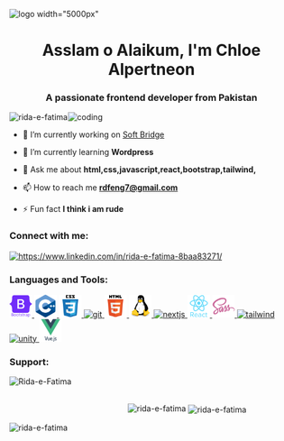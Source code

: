 ![logo width="5000px"](https://i.pinimg.com/564x/6f/fc/f6/6ffcf69ffcc6b1e0bd5f5bc9a73cea1a.jpg)
<h1 align="center">Asslam o Alaikum, I'm Chloe Alpertneon</h1>
<h3 align="center">A passionate frontend developer from Pakistan</h3>

<img align="right" src="https://i.pinimg.com/564x/1a/75/eb/1a75ebc12e36d6cabedd7964d312b3ca.jpg" alt="coding" width="400px">

<p align="left"> <img src="https://komarev.com/ghpvc/?username=rida-e-fatima&label=Profile%20views&color=0e75b6&style=flat" alt="rida-e-fatima" /> </p>

- 🔭 I’m currently working on [Soft Bridge](https://softbridge.co.uk/)

- 🌱 I’m currently learning **Wordpress**

- 💬 Ask me about **html,css,javascript,react,bootstrap,tailwind,**

- 📫 How to reach me **rdfeng7@gmail.com**

- ⚡ Fun fact **I think i am rude**

<h3 align="left">Connect with me:</h3>
<p align="left">
<a href="https://linkedin.com/in/https://www.linkedin.com/in/rida-e-fatima-8baa83271/" target="blank"><img align="center" src="https://raw.githubusercontent.com/rahuldkjain/github-profile-readme-generator/master/src/images/icons/Social/linked-in-alt.svg" alt="https://www.linkedin.com/in/rida-e-fatima-8baa83271/" height="30" width="40" /></a>
</p>

<h3 align="left">Languages and Tools:</h3>
<p align="left"> <a href="https://getbootstrap.com" target="_blank" rel="noreferrer"> <img src="https://raw.githubusercontent.com/devicons/devicon/master/icons/bootstrap/bootstrap-plain-wordmark.svg" alt="bootstrap" width="40" height="40"/> </a> <a href="https://www.w3schools.com/cpp/" target="_blank" rel="noreferrer"> <img src="https://raw.githubusercontent.com/devicons/devicon/master/icons/cplusplus/cplusplus-original.svg" alt="cplusplus" width="40" height="40"/> </a> <a href="https://www.w3schools.com/css/" target="_blank" rel="noreferrer"> <img src="https://raw.githubusercontent.com/devicons/devicon/master/icons/css3/css3-original-wordmark.svg" alt="css3" width="40" height="40"/> </a> <a href="https://git-scm.com/" target="_blank" rel="noreferrer"> <img src="https://www.vectorlogo.zone/logos/git-scm/git-scm-icon.svg" alt="git" width="40" height="40"/> </a> <a href="https://www.w3.org/html/" target="_blank" rel="noreferrer"> <img src="https://raw.githubusercontent.com/devicons/devicon/master/icons/html5/html5-original-wordmark.svg" alt="html5" width="40" height="40"/> </a> <a href="https://www.linux.org/" target="_blank" rel="noreferrer"> <img src="https://raw.githubusercontent.com/devicons/devicon/master/icons/linux/linux-original.svg" alt="linux" width="40" height="40"/> </a> <a href="https://nextjs.org/" target="_blank" rel="noreferrer"> <img src="https://cdn.worldvectorlogo.com/logos/nextjs-2.svg" alt="nextjs" width="40" height="40"/> </a> <a href="https://reactjs.org/" target="_blank" rel="noreferrer"> <img src="https://raw.githubusercontent.com/devicons/devicon/master/icons/react/react-original-wordmark.svg" alt="react" width="40" height="40"/> </a> <a href="https://sass-lang.com" target="_blank" rel="noreferrer"> <img src="https://raw.githubusercontent.com/devicons/devicon/master/icons/sass/sass-original.svg" alt="sass" width="40" height="40"/> </a> <a href="https://tailwindcss.com/" target="_blank" rel="noreferrer"> <img src="https://www.vectorlogo.zone/logos/tailwindcss/tailwindcss-icon.svg" alt="tailwind" width="40" height="40"/> </a> <a href="https://unity.com/" target="_blank" rel="noreferrer"> <img src="https://www.vectorlogo.zone/logos/unity3d/unity3d-icon.svg" alt="unity" width="40" height="40"/> </a> <a href="https://vuejs.org/" target="_blank" rel="noreferrer"> <img src="https://raw.githubusercontent.com/devicons/devicon/master/icons/vuejs/vuejs-original-wordmark.svg" alt="vuejs" width="40" height="40"/> </a> </p>

<h3 align="left">Support:</h3>
<p><a href="https://www.buymeacoffee.com/Rida-e-Fatima"> <img align="left" src="https://cdn.buymeacoffee.com/buttons/v2/default-yellow.png" height="50" width="210" alt="Rida-e-Fatima" /></a></p><br><br>

<p><img align="left" src="https://github-readme-stats.vercel.app/api/top-langs?username=rida-e-fatima&show_icons=true&locale=en&layout=compact" alt="rida-e-fatima" /></p>

<p>&nbsp;<img align="center" src="https://github-readme-stats.vercel.app/api?username=rida-e-fatima&show_icons=true&locale=en" alt="rida-e-fatima" /></p>

<p><img align="center" src="https://github-readme-streak-stats.herokuapp.com/?user=rida-e-fatima&" alt="rida-e-fatima" /></p>

